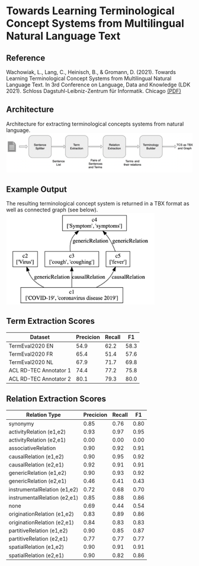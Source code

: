 # Towards Learning Terminological Concept Systems from Multilingual Natural Language Text

## Reference
Wachowiak, L., Lang, C., Heinisch, B., & Gromann, D. (2021). Towards Learning Terminological Concept Systems from Multilingual Natural Language Text. In 3rd Conference on Language, Data and Knowledge (LDK 2021). Schloss Dagstuhl-Leibniz-Zentrum für Informatik.
Chicago	[(PDF)](https://drops.dagstuhl.de/opus/volltexte/2021/14558/pdf/OASIcs-LDK-2021-22.pdf)

## Architecture
Architecture for extracting terminological concepts systems from natural language.
![PicArchitecture](/architecture.png)

## Example Output
The resulting terminological concept system is returned in a TBX format as well as connected graph (see below).   
<img src="/example_output_graph.png" alt="PicExampleGraphOutput" width="400"/>

## Term Extraction Scores

|  Dataset | Precicion |  Recall |  F1 |  
|---|---|---|---|
|  TermEval2020 EN |  54.9 | 62.2  | 58.3  |   
| TermEval2020 FR |  65.4 | 51.4  | 57.6  |   
|  TermEval2020 NL |  67.9 | 71.7  | 69.8  |
|  ACL RD-TEC Annotator 1 |  74.4 | 77.2  | 75.8  |
|  ACL RD-TEC Annotator 2 |  80.1 | 79.3  | 80.0  |

## Relation Extraction Scores

|  Relation Type | Precicion |  Recall |  F1 |  
|---|---|---|---|
|  synonymy|  0.85 |  0.76 |  0.80 |   
| activityRelation (e1,e2) |  0.93 | 0.97 |  0.95 |   
|  activityRelation (e2,e1) |  0.00 | 0.00 | 0.00  |
|  associativeRelation |  0.90 | 0.92  | 0.91  |
|  causalRelation (e1,e2) | 0.90  |  0.95 |  0.92 |
|  causalRelation (e2,e1) |  0.92 |  0.91 |  0.91 |
|  genericRelation (e1,e2) |  0.90 | 0.93  | 0.92  |
|  genericRelation (e2,e1) |  0.46 | 0.41  | 0.43  |
|  instrumentalRelation (e1,e2) | 0.72  | 0.68  |  0.70 |
|  instrumentalRelation (e2,e1) |  0.85 |  0.88 |  0.86 |
|  none | 0.69  |  0.44 |  0.54 |
|  originationRelation (e1,e2) | 0.83  |  0.89 |  0.86 |
|  originationRelation (e2,e1) |  0.84|  0.83 | 0.83  |
|  partitiveRelation (e1,e2) |  0.90 |  0.85 |  0.87 |
|  partitiveRelation (e2,e1) |  0.77 |  0.77 |  0.77 |
|  spatialRelation (e1,e2) |  0.90 |  0.91 |  0.91 |
|  spatialRelation (e2,e1) |  0.90 |   0.82| 0.86  |
